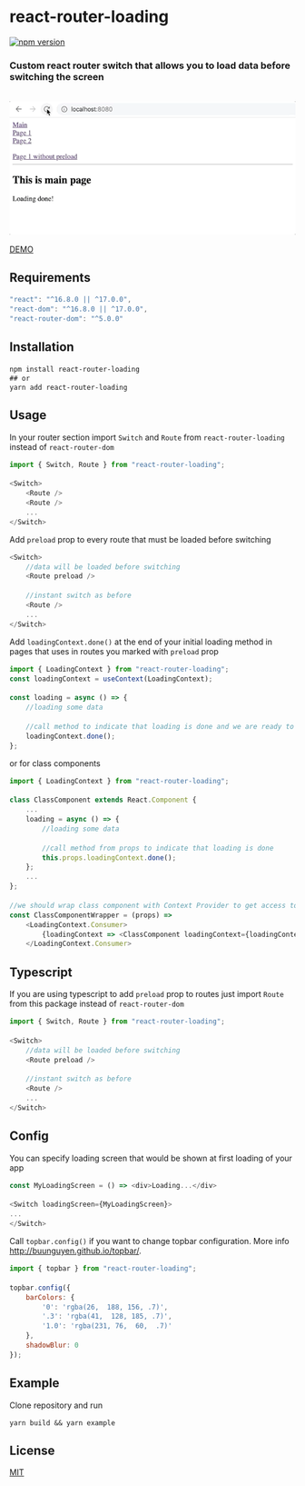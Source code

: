 # react-router-loading

[![npm version](https://badge.fury.io/js/react-router-loading.svg)](https://badge.fury.io/js/react-router-loading)

### Custom react router switch that allows you to load data before switching the screen
\
![](example.gif)

[DEMO](https://codesandbox.io/s/react-easy-preload-demo-sguvm)

## Requirements
```js
"react": "^16.8.0 || ^17.0.0",
"react-dom": "^16.8.0 || ^17.0.0",
"react-router-dom": "^5.0.0"
```

## Installation

```console
npm install react-router-loading
## or
yarn add react-router-loading
```

## Usage

In your router section import `Switch` and `Route` from `react-router-loading` instead of `react-router-dom`
```js
import { Switch, Route } from "react-router-loading";

<Switch>
    <Route />
    <Route />
    ...
</Switch>
```

Add `preload` prop to every route that must be loaded before switching
```js
<Switch>
    //data will be loaded before switching
    <Route preload />

    //instant switch as before
    <Route />
    ...
</Switch>
```

Add `loadingContext.done()` at the end of your initial loading method in pages that uses in routes you marked with `preload` prop
```js
import { LoadingContext } from "react-router-loading";
const loadingContext = useContext(LoadingContext);

const loading = async () => {
    //loading some data

    //call method to indicate that loading is done and we are ready to switch
    loadingContext.done();
};
```
or for class components
```js
import { LoadingContext } from "react-router-loading";

class ClassComponent extends React.Component {
    ...
    loading = async () => {
        //loading some data

        //call method from props to indicate that loading is done
        this.props.loadingContext.done();
    };
    ...
};

//we should wrap class component with Context Provider to get access to loading methods
const ClassComponentWrapper = (props) =>
    <LoadingContext.Consumer>
        {loadingContext => <ClassComponent loadingContext={loadingContext} {...props} />}
    </LoadingContext.Consumer>

```

## Typescript

If you are using typescript to add `preload` prop to routes just import `Route` from this package instead of `react-router-dom`
```js
import { Switch, Route } from "react-router-loading";

<Switch>
    //data will be loaded before switching
    <Route preload />

    //instant switch as before
    <Route />
    ...
</Switch>
```

## Config

You can specify loading screen that would be shown at first loading of your app
```js
const MyLoadingScreen = () => <div>Loading...</div>

<Switch loadingScreen={MyLoadingScreen}>
...
</Switch>
```

Call `topbar.config()` if you want to change topbar configuration. More info http://buunguyen.github.io/topbar/.
```js
import { topbar } from "react-router-loading";

topbar.config({
    barColors: {
        '0': 'rgba(26,  188, 156, .7)',
        '.3': 'rgba(41,  128, 185, .7)',
        '1.0': 'rgba(231, 76,  60,  .7)'
    },
    shadowBlur: 0
});
```
## Example

Clone repository and run
```
yarn build && yarn example
```

## License

[MIT](./LICENSE)
